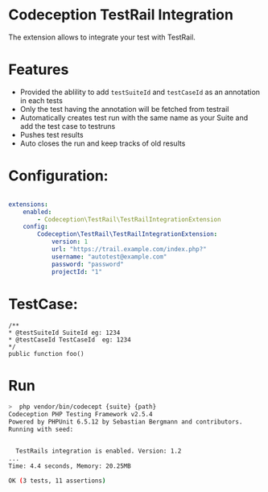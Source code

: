 # Codeception TestRail Integration

The extension allows to integrate your test with TestRail.

# Features
 * Provided the ablility to add ```testSuiteId``` and ```testCaseId``` as an annotation in each tests
 * Only the test having the annotation will be fetched from testrail
 * Automatically creates test run with the same name as your Suite and add the test case to testruns
 * Pushes test results
 * Auto closes the run and keep tracks of old results



# Configuration:
```yml

extensions:
    enabled:
        - Codeception\TestRail\TestRailIntegrationExtension
    config:
        Codeception\TestRail\TestRailIntegrationExtension:
            version: 1
            url: "https://trail.example.com/index.php?"
            username: "autotest@example.com"
            password: "password"
            projectId: "1"

```

# TestCase:
```
/**
* @testSuiteId SuiteId eg: 1234
* @testCaseId TestCaseId  eg: 1234
*/
public function foo()

```

# Run
```bash
>  php vendor/bin/codecept {suite} {path} 
Codeception PHP Testing Framework v2.5.4
Powered by PHPUnit 6.5.12 by Sebastian Bergmann and contributors.
Running with seed:


  TestRails integration is enabled. Version: 1.2
...
Time: 4.4 seconds, Memory: 20.25MB

OK (3 tests, 11 assertions)
```
